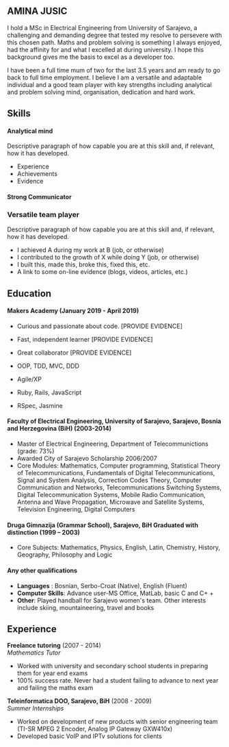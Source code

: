 ## AMINA JUSIC

I hold a MSc in Electrical Engineering from University of Sarajevo, a challenging and demanding degree that tested my resolve to persevere with this chosen path. Maths and problem solving is something I always enjoyed, had the affinity for and what I excelled at during university. I hope this background gives me the basis to excel as a developer too.

I have been a full time mum of two for the last 3.5 years and am ready to go back to full time employment. I believe I am a versatile and adaptable individual and a good team player with key strengths including analytical and problem solving mind, organisation, dedication and hard work.

## Skills


#### Analytical mind


Descriptive paragraph of how capable you are at this skill and, if relevant, how it has developed.

- Experience
- Achievements
- Evidence

#### Strong Communicator

### Versatile team player

Descriptive paragraph of how capable you are at this skill and, if relevant, how it has developed.

- I achieved A during my work at B (job, or otherwise)
- I contributed to the growth of X while doing Y (job, or otherwise)
- I built this, made this, broke this, fixed this, etc.
- A link to some on-line evidence (blogs, videos, articles, etc.)

## Education

#### Makers Academy (January 2019 - April 2019)

- Curious and passionate about code. [PROVIDE EVIDENCE]
- Fast, independent learner [PROVIDE EVIDENCE]
- Great collaborator [PROVIDE EVIDENCE]

- OOP, TDD, MVC, DDD
- Agile/XP
- Ruby, Rails, JavaScript
- RSpec, Jasmine

#### Faculty of Electrical Engineering, University of Sarajevo, Sarajevo, Bosnia and Herzegovina (BiH) (2003-2014)

- Master of Electrical Engineering, Department of Telecommunictions (grade: 73%)
- Awarded City of Sarajevo Scholarship 2006/2007
- Core Modules: Mathematics, Computer programming, Statistical Theory of Telecommunications, Fundamentals of Digital Telecommunications, Signal and System Analysis, Correction Codes Theory, Computer Communication and Networks, Telecommunications Switching Systems, Digital Telecommunication Systems, Mobile Radio Communication, Antenna and Wave Propagation, Microwave and Satellite Systems, Television Engineering, Digital Computers


#### Druga Gimnazija (Grammar School), Sarajevo, BiH Graduated with distinction (1999 – 2003)
- Core Subjects: Mathematics, Physics, English, Latin, Chemistry, History, Geography, Philosophy and Logic

#### Any other qualifications

- **Languages** : Bosnian, Serbo-Croat (Native), English (Fluent)
- **Computer Skills**: Advance user-MS Office, MatLab, basic C and C+ +
- **Other**: Played handball for Sarajevo women's team. Other interests include skiing, mountaineering, travel and books


## Experience

**Freelance tutoring** (2007 - 2014)    
*Mathematics Tutor*  

- Worked with university and secondary school students in preparing them for year end exams
- 100% success rate. Never had a student failing to advance to next year and failing the maths exam

**Teleinformatica DOO, Sarajevo, BiH** (2008 - 2009)   
*Summer Internships*  

- Worked on development of new products with senior engineering team (TI-SR MPEG 2 Encoder, Analog IP Gateway GXW410x)
- Developed basic VoIP and IPTv solutions for clients
